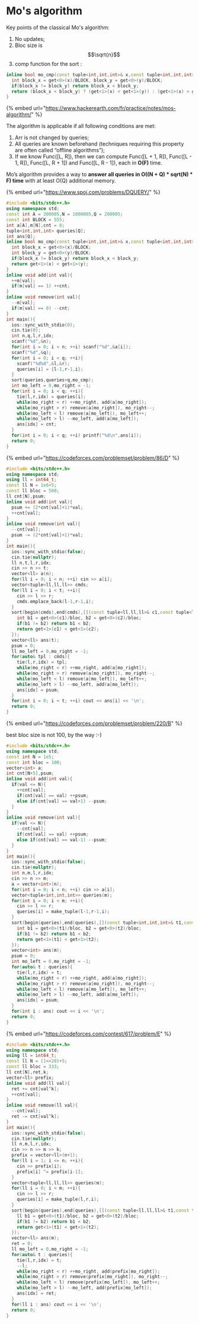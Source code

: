 # Mo's algorithm

Key points of the classical Mo's algorithm:

1. No updates;
2. Bloc size is $$\sqrt{n}$$
3. comp function for the sort :

```cpp
inline bool mo_cmp(const tuple<int,int,int>& x,const tuple<int,int,int>& y){
  int block_x = get<0>(x)/BLOCK, block_y = get<0>(y)/BLOCK;
  if(block_x != block_y) return block_x < block_y;
  return (block_x < block_y) ? (get<1>(x) < get<1>(y)) : (get<1>(x) > get<1>(y));
}
```

{% embed url="https://www.hackerearth.com/fr/practice/notes/mos-algorithm/" %}

The algorithm is applicable if all following conditions are met:

1. Arr is not changed by queries;
2. All queries are known beforehand \(techniques requiring this property are often called “offline algorithms”\);
3. If we know Func\(\[L, R\]\), then we can compute Func\(\[L + 1, R\]\), Func\(\[L - 1, R\]\), Func\(\[L, R + 1\]\) and Func\(\[L, R - 1\]\), each in **O\(F\)** time.

Mo’s algorithm provides a way to **answer all queries in O\(\(N + Q\) \* sqrt\(N\) \* F\) time** with at least O\(Q\) additional memory.

{% embed url="https://www.spoj.com/problems/DQUERY/" %}

```cpp
#include <bits/stdc++.h>
using namespace std;
const int A = 300005,N = 1000005,Q = 200005;
const int BLOCK = 555;
int a[A],m[N],cnt = 0;
tuple<int,int,int> queries[Q];
int ans[Q];
inline bool mo_cmp(const tuple<int,int,int>& x,const tuple<int,int,int>& y){
  int block_x = get<0>(x)/BLOCK;
  int block_y = get<0>(y)/BLOCK;
  if(block_x != block_y) return block_x < block_y;
  return get<1>(x) < get<1>(y);
}
inline void add(int val){
  ++m[val];
  if(m[val] == 1) ++cnt;
}
inline void remove(int val){
  --m[val];
  if(m[val] == 0) --cnt;
}
int main(){
  ios::sync_with_stdio(0);
  cin.tie(0);
  int n,q,l,r,idx;
  scanf("%d",&n);
  for(int i = 0; i < n; ++i) scanf("%d",&a[i]);
  scanf("%d",&q);
  for(int i = 0; i < q; ++i){
    scanf("%d%d",&l,&r);
    queries[i] = {l-1,r-1,i};
  }
  sort(queries,queries+q,mo_cmp);
  int mo_left = 0,mo_right = -1;
  for(int i = 0; i < q; ++i){
    tie(l,r,idx) = queries[i];
    while(mo_right < r) ++mo_right, add(a[mo_right]);
    while(mo_right > r) remove(a[mo_right]), mo_right--;
    while(mo_left < l) remove(a[mo_left]), mo_left++;
    while(mo_left > l) --mo_left, add(a[mo_left]);
    ans[idx] = cnt;
  }
  for(int i = 0; i < q; ++i) printf("%d\n",ans[i]);
  return 0;
}
```

{% embed url="https://codeforces.com/problemset/problem/86/D" %}

```cpp
#include <bits/stdc++.h>
using namespace std;
using ll = int64_t;
const ll N = 1e6+5;
const ll bloc = 500;
ll cnt[N],psum;
inline void add(int val){
  psum += (2*cnt[val]+1)*val;
  ++cnt[val];
}
inline void remove(int val){
  --cnt[val];
  psum -= (2*cnt[val]+1)*val;
}
int main(){
  ios::sync_with_stdio(false);
  cin.tie(nullptr);
  ll n,t,l,r,idx;
  cin >> n >> t;
  vector<ll> a(n);
  for(ll i = 0; i < n; ++i) cin >> a[i];
  vector<tuple<ll,ll,ll>> cmds;
  for(ll i = 0; i < t; ++i){
    cin >> l >> r;
    cmds.emplace_back(l-1,r-1,i);
  }
  sort(begin(cmds),end(cmds),[](const tuple<ll,ll,ll>& c1,const tuple<ll,ll,ll>& c2){
    int b1 = get<0>(c1)/bloc, b2 = get<0>(c2)/bloc;
    if(b1 != b2) return b1 < b2;
    return get<1>(c1) < get<1>(c2);
  });
  vector<ll> ans(t);
  psum = 0;
  ll mo_left = 0,mo_right = -1;
  for(auto& tpl : cmds){
    tie(l,r,idx) = tpl;
    while(mo_right < r) ++mo_right, add(a[mo_right]);
    while(mo_right > r) remove(a[mo_right]), mo_right--;
    while(mo_left < l) remove(a[mo_left]), mo_left++;
    while(mo_left > l) --mo_left, add(a[mo_left]);
    ans[idx] = psum;
  }
  for(int i = 0; i < t; ++i) cout << ans[i] << '\n';
  return 0;
}
```

{% embed url="https://codeforces.com/problemset/problem/220/B" %}

best bloc size is not 100, by the way :-\)

```cpp
#include <bits/stdc++.h>
using namespace std;
const int N = 1e5;
const int bloc = 100;
vector<int> a;
int cnt[N+5],psum;
inline void add(int val){
  if(val <= N){
    ++cnt[val];
    if(cnt[val] == val) ++psum;
    else if(cnt[val] == val+1) --psum;
  }
}
inline void remove(int val){
  if(val <= N){
    --cnt[val];
    if(cnt[val] == val) ++psum;
    else if(cnt[val] == val-1) --psum;
  }
}
int main(){
  ios::sync_with_stdio(false);
  cin.tie(nullptr);
  int n,m,l,r,idx;
  cin >> n >> m;
  a = vector<int>(n);
  for(int i = 0; i < n; ++i) cin >> a[i];
  vector<tuple<int,int,int>> queries(m);
  for(int i = 0; i < m; ++i){
    cin >> l >> r;
    queries[i] = make_tuple(l-1,r-1,i);
  }
  sort(begin(queries),end(queries),[](const tuple<int,int,int>& t1,const tuple<int,int,int>& t2){
    int b1 = get<0>(t1)/bloc, b2 = get<0>(t2)/bloc;
    if(b1 != b2) return b1 < b2;
    return get<1>(t1) < get<1>(t2);
  });
  vector<int> ans(m);
  psum = 0;
  int mo_left = 0,mo_right = -1;
  for(auto& t : queries){
    tie(l,r,idx) = t;
    while(mo_right < r) ++mo_right, add(a[mo_right]);
    while(mo_right > r) remove(a[mo_right]), mo_right--;
    while(mo_left < l) remove(a[mo_left]), mo_left++;
    while(mo_left > l) --mo_left, add(a[mo_left]);
    ans[idx] = psum;
  }
  for(int i : ans) cout << i << '\n';
  return 0;
}
```

{% embed url="https://codeforces.com/contest/617/problem/E" %}

```cpp
#include <bits/stdc++.h>
using namespace std;
using ll = int64_t;
const ll N = (1<<20)+5;
const ll bloc = 333;
ll cnt[N],ret,k;
vector<ll> prefix;
inline void add(ll val){
  ret += cnt[val^k];
  ++cnt[val];
}
inline void remove(ll val){
  --cnt[val];
  ret -= cnt[val^k];
}
int main(){
  ios::sync_with_stdio(false);
  cin.tie(nullptr);
  ll n,m,l,r,idx;
  cin >> n >> m >> k;
  prefix = vector<ll>(n+1);
  for(ll i = 1; i <= n; ++i){
    cin >> prefix[i];
    prefix[i] ^= prefix[i-1];
  }
  vector<tuple<ll,ll,ll>> queries(m);
  for(ll i = 0; i < m; ++i){
    cin >> l >> r;
    queries[i] = make_tuple(l,r,i);
  }
  sort(begin(queries),end(queries),[](const tuple<ll,ll,ll>& t1,const tuple<ll,ll,ll>& t2){
    ll b1 = get<0>(t1)/bloc, b2 = get<0>(t2)/bloc;
    if(b1 != b2) return b1 < b2;
    return get<1>(t1) < get<1>(t2);
  });
  vector<ll> ans(m);
  ret = 0;
  ll mo_left = 0,mo_right = -1;
  for(auto& t : queries){
    tie(l,r,idx) = t;
    --l;
    while(mo_right < r) ++mo_right, add(prefix[mo_right]);
    while(mo_right > r) remove(prefix[mo_right]), mo_right--;
    while(mo_left < l) remove(prefix[mo_left]), mo_left++;
    while(mo_left > l) --mo_left, add(prefix[mo_left]);
    ans[idx] = ret;
  }
  for(ll i : ans) cout << i << '\n';
  return 0;
}
```


